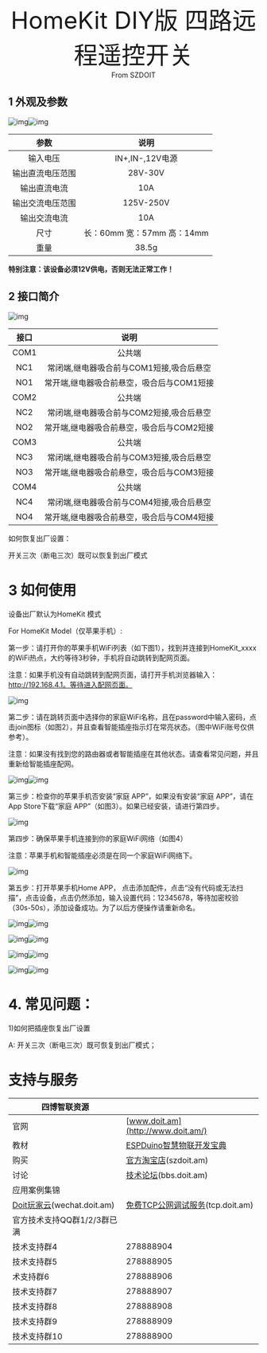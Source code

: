 <center><font size=10> HomeKit DIY版 四路远程遥控开关 </center></font>
<center> From SZDOIT</center>

## 1 外观及参数

![img](wps17.jpg)![img](wps18.jpg) 

|       参数       |            说明            |
| :--------------: | :------------------------: |
|     输入电压     |      IN+,IN-,12V电源       |
| 输出直流电压范围 |          28V-30V           |
|   输出直流电流   |            10A             |
| 输出交流电压范围 |         125V-250V          |
|   输出交流电流   |            10A             |
|       尺寸       | 长：60mm 宽：57mm 高：14mm |
|       重量       |           38.5g            |

 

**特别注意：该设备必须12V供电，否则无法正常工作！**

## 2 接口简介

![img](wps19.jpg) 

| 接口 |                   说明                    |
| :--: | :---------------------------------------: |
| COM1 |                  公共端                   |
| NC1  | 常闭端,继电器吸合前与COM1短接,吸合后悬空  |
| NO1  | 常开端,继电器吸合前悬空，吸合后与COM1短接 |
| COM2 |                  公共端                   |
| NC2  | 常闭端,继电器吸合前与COM2短接,吸合后悬空  |
| NO2  | 常开端,继电器吸合前悬空，吸合后与COM2短接 |
| COM3 |                  公共端                   |
| NC3  | 常闭端,继电器吸合前与COM3短接,吸合后悬空  |
| NO3  | 常开端,继电器吸合前悬空，吸合后与COM3短接 |
| COM4 |                  公共端                   |
| NC4  | 常闭端,继电器吸合前与COM4短接,吸合后悬空  |
| NO4  | 常开端,继电器吸合前悬空，吸合后与COM4短接 |

如何恢复出厂设置：

开关三次（断电三次）既可以恢复到出厂模式

# 3 如何使用

设备出厂默认为HomeKit 模式

For HomeKit Model（仅苹果手机）:

第一步：请打开你的苹果手机WiFi列表（如下图1），找到并连接到HomeKit_xxxx 的WiFi热点，大约等待3秒钟，手机将自动跳转到配网页面。

注意：如果手机没有自动跳转到配网页面，请打开手机浏览器输入：http://192.168.4.1。等待进入配网页面。

![img](wps20.jpg) 

第二步：请在跳转页面中选择你的家庭WiFi名称，且在password中输入密码，点击join图标（如图2），并且查看智能插座指示灯在常亮状态。（图中WiFi账号仅供参考）。

注意：如果没有找到您的路由器或者智能插座在其他状态。请查看常见问题，并且重新给智能插座配网。

![img](wps21.jpg)![img](wps22.jpg) 

第三步：检查你的苹果手机否安装“家庭 APP”，如果没有安装“家庭 APP”，请在App Store下载“家庭 APP”（如图3）。如果已经安装，请进行第四步。

![img](wps23.jpg) 

第四步：确保苹果手机连接到你的家庭WiFi网络（如图4）

注意：苹果手机和智能插座必须是在同一个家庭WiFi网络下。

![img](wps24.jpg) 

第五步：打开苹果手机Home APP， 点击添加配件，点击“没有代码或无法扫描”，点击设备，点击仍然添加，输入设置代码：12345678，等待加密校验（30s-50s），添加设备成功。为了以后方便操作请重新命名。

![img](wps25.png)![img](wps26.png)

![img](wps27.jpg)![img](wps28.png)

![img](wps29.png)![img](wps30.jpg)

![img](wps31.jpg)![img](wps32.jpg)

 

# 4. 常见问题：

1)如何把插座恢复出厂设置

A: 开关三次（断电三次）既可恢复到出厂模式；

 

# 支持与服务

| 四博智联资源                                        |                                                              |
| --------------------------------------------------- | ------------------------------------------------------------ |
| 官网                                                | [www.doit.am](http://www.doit.am/)                           |
| 教材                                                | [ESPDuino智慧物联开发宝典](https://item.taobao.com/item.htm?spm=a1z10.3-c.w4002-7420449993.9.Bgp1Ll&id=520583000610) |
| 购买                                                | [官方淘宝店](https://szdoit.taobao.com/)(szdoit.am)          |
| 讨论                                                | [技术论坛](http://bbs.doit.am/forum.php)(bbs.doit.am)        |
| 应用案例集锦                                        |                                                              |
| [Doit玩家云](http://wechat.doit.am)(wechat.doit.am) | [免费TCP公网调试服务](http://tcp.doit.am)(tcp.doit.am)       |
| 官方技术支持QQ群1/2/3群已满                         |                                                              |
| 技术支持群4                                         | 278888904                                                    |
| 技术支持群5                                         | 278888905                                                    |
| 术支持群6                                           | 278888906                                                    |
| 技术支持群7                                         | 278888907                                                    |
| 技术支持群8                                         | 278888908                                                    |
| 技术支持群9                                         | 278888909                                                    |
| 技术支持群10                                        | 278888900                                                    |